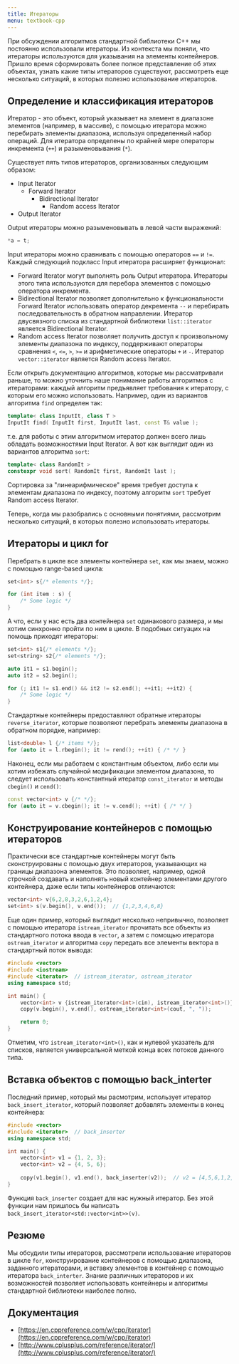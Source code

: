 ```yaml
---
title: Итераторы
menu: textbook-cpp
---
```


При обсуждении алгоритмов стандартной библиотеки C++ мы постоянно использовали итераторы. Из контекста мы поняли, что итераторы используются для указывания на элементы контейнеров. Пришло время сформировать более полное представление об этих объектах, узнать какие типы итераторов существуют, рассмотреть еще несколько ситуаций, в которых полезно использование итераторов.

## Определение и классификация итераторов

Итератор - это объект, который указывает на элемент в диапазоне элементов (например, в массиве), с помощью итератора можно перебирать элементы диапазона, используя определенный набор операций. Для итератора определены по крайней мере операторы инкремента (`++`) и разыменовывания (`*`).

Существует пять типов итераторов, организованных следующим образом:

* Input Iterator
  * Forward Iterator
    * Bidirectional Iterator
      * Random access Iterator
* Output Iterator

Output итераторы можно разыменовывать в левой части выражений:

```cpp
*a = t;
```

Input итераторы можно сравнивать с помощью операторов `==` и `!=`. Каждый следующий подкласс Input итератора расширяет функционал:

* Forward Iterator могут выполнять роль Output итератора. Итераторы этого типа используются для перебора элементов с помощью оператора инкремента.
* Bidirectional Iterator позволяет дополнительно к функциональности Forward Iterator использовать оператор декремента `--` и перебирать последовательность в обратном направлении. Итератор двусвязного списка из стандартной библиотеки `list::iterator` является Bidirectional Iterator.
* Random access Iterator позволяет получить доступ к произвольному элементы диапазона по индексу, поддерживают операторы сравнения `<`, `<=`, `>`, `>=` и арифметические операторы `+` и `-`. Итератор `vector::iterator` является Random access Iterator.

Если открыть документацию алгоритмов, которые мы рассматривали раньше, то можно уточнить наше понимание работы алгоритмов с итераторами: каждый алгоритм предъявляет требования к итератору, с которым его можно использовать. Например, один из вариантов алгоритма `find` определен так:

```cpp
template< class InputIt, class T >
InputIt find( InputIt first, InputIt last, const T& value );
```

т.е. для работы с этим алгоритмом итератор должен всего лишь обладать возможностями Input Iterator. А вот как выглядит один из вариантов алгоритма `sort`:

```cpp
template< class RandomIt >
constexpr void sort( RandomIt first, RandomIt last );
```

Сортировка за "линеарифмическое" время требует доступа к элементам диапазона по индексу, поэтому алгоритм `sort` требует Random access Iterator.

Теперь, когда мы разобрались с основными понятиями, рассмотрим несколько ситуаций, в которых полезно использовать итераторы.

## Итераторы и цикл for

Перебрать в цикле все элементы контейнера `set`, как мы знаем, можно с помощью range-based цикла:

```cpp
set<int> s{/* elements */};

for (int item : s) {
    /* Some logic */
}
```

А что, если у нас есть два контейнера `set` одинакового размера, и мы хотим синхронно пройти по ним в цикле. В подобных ситуацих на помощь приходят итераторы:

```cpp
set<int> s1{/* elements */};
set<string> s2{/* elements */};

auto it1 = s1.begin();
auto it2 = s2.begin();

for (; it1 != s1.end() && it2 != s2.end(); ++it1; ++it2) {
    /* Some logic */
}
```

Стандартные контейнеры предоставляют обратные итераторы `reverse_iterator`, которые позволяют перебрать элементы диапазона в обратном порядке, например:

```cpp
list<double> l {/* items */};
for (auto it = l.rbegin(); it != rend(); ++it) { /* */ }
```

Наконец, если мы работаем с константным объектом, либо если мы хотим избежать случайной модификации элементом диапазона, то следует использовать константный итератор `const_iterator` и методы `cbegin()` и `cend()`:

```cpp
const vector<int> v {/* */};
for (auto it = v.cbegin(); it != v.cend(); ++it) { /* */ }
```

## Конструирование контейнеров с помощью итераторов

Практически все стандартные контейнеры могут быть сконструированы с помощью двух итераторов, указывающих на границы диапазона элементов. Это позволяет, например, одной строчкой создавать и наполнять новый контейнер элементами другого контейнера, даже если типы контейнеров отличаются:

```cpp
vector<int> v{6,2,8,3,2,6,1,2,4};
set<int> s(v.begin(), v.end());  // {1,2,3,4,6,8}
```

Еще один пример, который выглядит несколько непривычно, позволяет с помощью итератора `istream_iterator` прочитать все объекты из стандартного потока ввода в `vector`, а затем с помощью итератора `ostream_iterator` и алгоритма `copy` передать все элементы вектора в стандартный поток вывода:

```cpp
#include <vector>
#include <iostream>
#include <iterator>  // istream_iterator, ostream_iterator
using namespace std;

int main() {
    vector<int> v {istream_iterator<int>(cin), istream_iterator<int>()};
    copy(v.begin(), v.end(), ostream_iterator<int>(cout, ", "));

    return 0;
}
```

Отметим, что `istream_iterator<int>()`, как и нулевой указатель для списков, является универсальной меткой конца всех потоков данного типа.

## Вставка объектов с помощью back_interter

Последний пример, который мы расмотрим, использует итератор `back_insert_iterator`, который позволяет добавлять элементы в конец контейнера:

```cpp
#include <vector>
#include <iterator>  // back_inserter
using namespace std;

int main() {
    vector<int> v1 = {1, 2, 3};
    vector<int> v2 = {4, 5, 6};
  
    copy(v1.begin(), v1.end(), back_inserter(v2));  // v2 = [4,5,6,1,2,3]
}
```

Функция `back_inserter` создает для нас нужный итератор. Без этой функции нам пришлось бы написать `back_insert_iterator<std::vector<int>>(v)`.

## Резюме

Мы обсудили типы итераторов, рассмотрели использование итераторов в цикле `for`, конструирование контейнеров с помощью диапазона, заданного итераторами, и вставку элементов в контейнер с помощью итератора `back_interter`. Знание различных итераторов и их возможностей позволяет использовать контейнеры и алгоритмы стандартной библиотеки наиболее полно.

## Документация

* [https://en.cppreference.com/w/cpp/iterator](https://en.cppreference.com/w/cpp/iterator)
* [http://www.cplusplus.com/reference/iterator/](http://www.cplusplus.com/reference/iterator/)